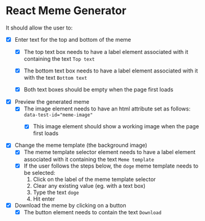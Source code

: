 # React Meme Generator

It should allow the user to:

- [X] Enter text for the top and bottom of the meme
  - [X] The top text box needs to have a label element associated with it containing the text `Top text`
  - [X] The bottom text box needs to have a label element associated with it with the text `Bottom text`
  - [X] Both text boxes should be empty when the page first loads


- [X] Preview the generated meme
  - [X] The image element needs to have an html attribute set as follows: `data-test-id="meme-image"`
    - [X] This image element should show a working image when the page first loads


- [X] Change the meme template (the background image)
  - [X] The meme template selector element needs to have a label element associated with it containing the text `Meme template`
  - [X] If the user follows the steps below, the `doge` meme template needs to be selected:
    1. Click on the label of the meme template selector
    2. Clear any existing value (eg. with a text box)
    3. Type the text `doge`
    4. Hit enter
    
- [X] Download the meme by clicking on a button
  - [X] The button element needs to contain the text `Download`
